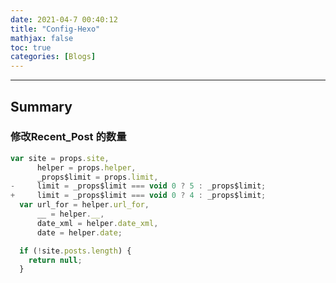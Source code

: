 ```yaml
---
date: 2021-04-7 00:40:12
title: "Config-Hexo"
mathjax: false
toc: true
categories: [Blogs]
---
```

***

## Summary

<!-- more -->

### 修改Recent_Post 的数量
```javascript node_modules/hexo-component-inferno/lib/view/widget/recent_posts.js
var site = props.site,
      helper = props.helper,
      _props$limit = props.limit,
-     limit = _props$limit === void 0 ? 5 : _props$limit;
+     limit = _props$limit === void 0 ? 4 : _props$limit;
  var url_for = helper.url_for,
      __ = helper.__,
      date_xml = helper.date_xml,
      date = helper.date;

  if (!site.posts.length) {
    return null;
  }
```